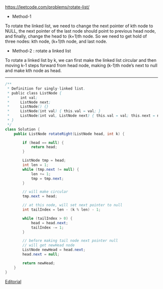 https://leetcode.com/problems/rotate-list/

* Method-1

To rotate the linked list, we need to change the next pointer of kth node to NULL, the next pointer of the last node should point to previous head node, and finally, change the head to (k+1)th node. So we need to get hold of three nodes: kth node, (k+1)th node, and last node. 

* Method-2 : rotate a linked list

To rotate a linked list by k, we can first make the linked list circular and then moving k-1 steps forward from head node, making (k-1)th node’s next to null and make kth node as head.

---


```java
/**
 * Definition for singly-linked list.
 * public class ListNode {
 *     int val;
 *     ListNode next;
 *     ListNode() {}
 *     ListNode(int val) { this.val = val; }
 *     ListNode(int val, ListNode next) { this.val = val; this.next = next; }
 * }
 */
class Solution {
    public ListNode rotateRight(ListNode head, int k) {

        if (head == null) {
            return head;
        }

        ListNode tmp = head;
        int len = 1;
        while (tmp.next != null) {
            len += 1;
            tmp = tmp.next;
        }

        // will make circular
        tmp.next = head;

        // at this node, will set next pointer to null
        int tailIndex = len - (k % len) - 1;

        while (tailIndex > 0) {
            head = head.next;
            tailIndex -= 1;
        }

        // before making tail node next pointer null
        // will get newHead node
        ListNode newHead = head.next;
        head.next = null;

        return newHead;
    }
}
```
[Editorial](https://www.geeksforgeeks.org/rotate-a-linked-list/)